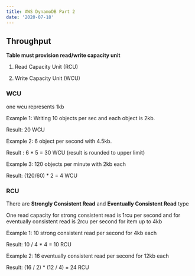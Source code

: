 ```yaml
---
title: AWS DynamoDB Part 2
date: '2020-07-18'
---
```


## Throughput

**Table must provision read/write capacity unit**

1. Read Capacity Unit (RCU)

2. Write Capacity Unit (WCU)

### WCU

one wcu represents 1kb

Example 1: Writing 10 objects per sec and each object is 2kb.

Result: 20 WCU

Example 2: 6 object per second with 4.5kb.

Result : 6 \* 5 = 30 WCU (result is rounded to upper limit)

Example 3: 120 objects per minute with 2kb each

Result: (120/60) \* 2 = 4 WCU

### RCU

There are **Strongly Consistent Read** and **Eventually Consistent Read** type

One read capacity for strong consistent read is 1rcu per second and for eventually consistent read is 2rcu per second for item up to 4kb

Example 1: 10 strong consistent read per second for 4kb each

Result: 10 / 4 \* 4 = 10 RCU

Example 2: 16 eventually consistent read per second for 12kb each

Result: (16 / 2) \* (12 / 4) = 24 RCU
